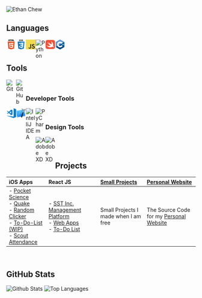 ![Ethan Chew](https://socialify.git.ci/Ethan-Chew/Ethan-Chew/image?description=1&descriptionEditable=Developer%2C%20Designer%2C%20Student&pattern=Circuit%20Board&theme=Light) 

## Languages
<img align="left" alt="HTML5" width="26px" src="https://raw.githubusercontent.com/github/explore/80688e429a7d4ef2fca1e82350fe8e3517d3494d/topics/html/html.png" />
<img align="left" alt="CSS3" width="26px" src="https://raw.githubusercontent.com/github/explore/80688e429a7d4ef2fca1e82350fe8e3517d3494d/topics/css/css.png" />
<img align="left" alt="JavaScript" width="26px" src="https://raw.githubusercontent.com/github/explore/80688e429a7d4ef2fca1e82350fe8e3517d3494d/topics/javascript/javascript.png" />
<img align="left" alt="Python" width="26px" src="https://simpleicons.org/icons/python.svg" />
<img align="left" alt="Swift" width="26px" src="https://raw.githubusercontent.com/minelarka14/minelarka14/master/swift-original.svg" />
<img align="left" alt="C++" width="26px" src="https://raw.githubusercontent.com/github/explore/80688e429a7d4ef2fca1e82350fe8e3517d3494d/topics/cpp/cpp.png" /> 

<br />
<br />

## Tools
<img align="left" alt="Git" width="26px" src="https://cdn.jsdelivr.net/npm/simple-icons@v3/icons/git.svg" />
<img align="left" alt="GitHub" width="26px" src="https://cdn.jsdelivr.net/npm/simple-icons@v3/icons/github.svg" />

<br />

### Developer Tools
<img align="left" alt="Visual Studio Code" width="26px" src="https://raw.githubusercontent.com/github/explore/80688e429a7d4ef2fca1e82350fe8e3517d3494d/topics/visual-studio-code/visual-studio-code.png" />
<img align="left" alt="Xcode" width="26px" src="https://raw.githubusercontent.com/github/explore/80688e429a7d4ef2fca1e82350fe8e3517d3494d/topics/xcode/xcode.png" />
<img align="left" alt="IntelliJ IDEA" width="26px" src="https://simpleicons.org/icons/intellijidea.svg" />
<img align="left" alt="PyCharm" width="26px" src="https://simpleicons.org/icons/pycharm.svg" />

<br />

### Design Tools
<img align="left" alt="Adobe XD" width="26px" src="https://simpleicons.org/icons/adobexd.svg" />
<img align="left" alt="Adobe XD" width="26px" src="https://simpleicons.org/icons/figma.svg" />

<br />
<br />

## Projects

| iOS Apps | React JS | [Small Projects](https://github.com/Ethan-Chew/Small-Projects) | [Personal Website](https://github.com/Ethan-Chew/Personal-Website) |
| :--- | :--- | :--- | :--- |
| - [Pocket Science](https://github.com/Newspace-Inc/Pocket-Science-iOS)<br />- [Quake](https://github.com/Ethan-Chew/Quake)<br />- [Random Clicker](https://github.com/Ethan-Chew/Random-Clicker)<br />- [To-Do-List (WIP)](https://github.com/Ethan-Chew/To-Do-List)<br />- [Scout Attendance](https://github.com/Ethan-Chew/ScoutsAttendance) | - [SST Inc. Management Platform](https://github.com/theboi/smp-sstinc-org)<br />- [Web Apps](https://github.com/Ethan-Chew/Web-Apps)<br />- [To-Do List](https://github.com/Ethan-Chew/To-Do-List-React) | Small Projects I made when I am free | The Source Code for my [Personal Website](ethanchew.me) |

<br />

## GitHub Stats

![Github Stats](https://github-readme-stats.vercel.app/api?username=Ethan-Chew&bg_color=30,159957,155799&title_color=fff&text_color=fff&count_private=true&show_icons=false&include_all_commits=true)
![Top Languages](https://github-readme-stats.vercel.app/api/top-langs/?username=Ethan-Chew&layout=compact&bg_color=30,159957,155799&title_color=fff&text_color=fff)
